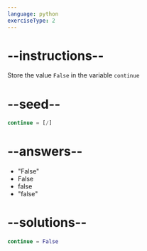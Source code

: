 ```yaml
---
language: python
exerciseType: 2
---
```


# --instructions--

Store the value `False` in the variable `continue`

# --seed--

```python
continue = [/]
```

# --answers--

- "False"
- False
- false
- "false"

# --solutions--

```python
continue = False
```
